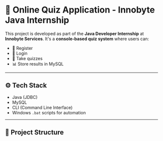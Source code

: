 # 🧠 Online Quiz Application - Innobyte Java Internship

This project is developed as part of the **Java Developer Internship** at **Innobyte Services**. It's a **console-based quiz system** where users can:

- 📝 Register
- 🔐 Login
- 🧪 Take quizzes
- 📊 Store results in MySQL

---

## ⚙️ Tech Stack

- Java (JDBC)
- MySQL
- CLI (Command Line Interface)
- Windows `.bat` scripts for automation

---

## 📁 Project Structure

